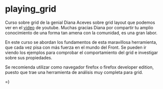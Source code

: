 # playing_grid
Curso sobre grid de la genial Diana Aceves sobre grid layout que podemos ver en el  [video](https://www.youtube.com/watch?v=AxVXpS6PyRE&t=2618s) de youtube. Muchas gracias Diana por compartir tu amplio conocimiento de una forma tan amena con la comunidad, es una gran labor. 

En este curso se abordan los fundamentos de esta maravillosa herramienta, que cada vez pisa con más fuerza en el mundo del Front. Se pueden ir viendo los ejemplos para comprobar el comportamiento del grid e investigar sobre sus propiedades. 

Se recomienda utilizar como navegador firefox o firefox developer edition, puesto que trae una herramienta de análisis muy completa para grid. 

=)

